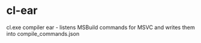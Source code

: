 # cl-ear
cl.exe compiler ear - listens MSBuild commands for MSVC and writes them into compile_commands.json
